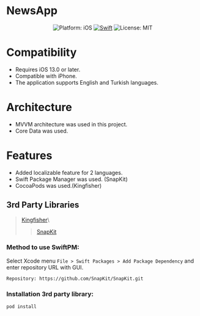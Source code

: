 # NewsApp

<p align="center">
  <img src="https://img.shields.io/badge/Platform-iOS%2013.0+-lightgrey.svg" alt="Platform: iOS">
<a href="https://developer.apple.com/swift/"><img src="https://img.shields.io/badge/Swift-5.0-orange.svg?style=flat" alt="Swift"/></a>
<img src="https://img.shields.io/github/license/erikmartens/NearbyWeather.svg?style=flat" alt="License: MIT">
</p>

# Compatibility
- Requires iOS 13.0 or later. 
- Compatible with iPhone.
- The application supports English and Turkish languages.

# Architecture
- MVVM architecture was used in this project.
- Core Data was used.

# Features
- Added localizable feature for 2 languages.
- Swift Package Manager was used. (SnapKit)
- CocoaPods was used.(Kingfisher)

## 3rd Party Libraries
> <a href="https://github.com/onevcat/Kingfisher">Kingfisher</a>\
> > <a href="https://github.com/SnapKit/SnapKit">SnapKit</a>

### Method to use SwiftPM:
Select Xcode menu `File > Swift Packages > Add Package Dependency` and enter repository URL with GUI.  
```
Repository: https://github.com/SnapKit/SnapKit.git
```
### Installation 3rd party library:

```bash
pod install
```
